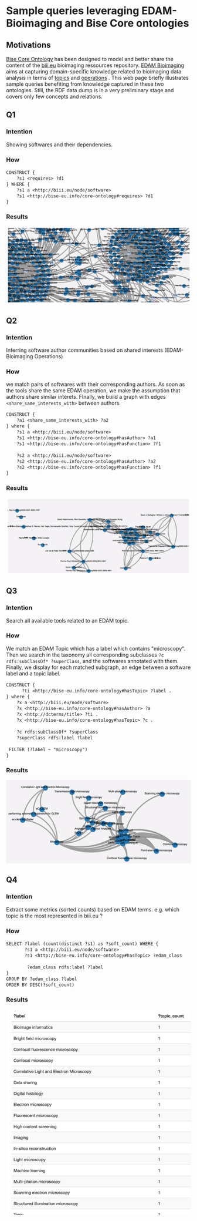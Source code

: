 # Sample queries leveraging EDAM-Bioimaging and Bise Core ontologies
## Motivations
[Bise Core Ontology](http://www.essepuntato.it/lode/owlapi/https://raw.githubusercontent.com/NeuBIAS/neubias-data-model/master/owl-ontology/bise-core-ontology-v1.owl#d4e233) has been designed to model and better share the content of the [biii.eu](http://biii.eu) bioimaging ressources repository. [EDAM Bioimaging](https://bioportal.bioontology.org/ontologies/EDAM-BIOIMAGING) aims at capturing domain-specific knowledge related to bioimaging data analysis in terms of [topics](http://bioportal.bioontology.org/ontologies/EDAM-BIOIMAGING/?p=classes&conceptid=http%3A%2F%2Fedamontology.org%2Ftopic_0003) and [operations](http://bioportal.bioontology.org/ontologies/EDAM-BIOIMAGING/?p=classes&conceptid=http%3A%2F%2Fedamontology.org%2Foperation_0004) .
This web page briefly illustrates sample queries benefiting from knowledge captured in these two ontologies. Still, the RDF data dump is in a very preliminary stage and covers only few concepts and relations. 

## Q1
### Intention
Showing softwares and their dependencies. 
### How
```
CONSTRUCT {
    ?s1 <requires> ?d1
} WHERE {
    ?s1 a <http://biii.eu/node/software>
    ?s1 <http://bise-eu.info/core-ontology#requires> ?d1
}
```
### Results
![](fig/deps.png)

## Q2
### Intention
Inferring software author communities based on shared interests (EDAM-Bioimaging Operations)
### How
we match pairs of softwares with their corresponding authors. As soon as the tools share the same EDAM operation, we make the assumption that authors share similar interets. FInally, we build a graph with edges `<share_same_interests_with>` between authors. 
```
CONSTRUCT {
    ?a1 <share_same_interests_with> ?a2
} where {
    ?s1 a <http://biii.eu/node/software>
    ?s1 <http://bise-eu.info/core-ontology#hasAuthor> ?a1
    ?s1 <http://bise-eu.info/core-ontology#hasFunction> ?f1

    ?s2 a <http://biii.eu/node/software>
    ?s2 <http://bise-eu.info/core-ontology#hasAuthor> ?a2
    ?s2 <http://bise-eu.info/core-ontology#hasFunction> ?f1
}
```
### Results
![](fig/authors.png)

## Q3
### Intention
Search all available tools related to an EDAM topic. 
### How
We match an EDAM Topic which has a label which contains "microscopy". Then we search in the taxonomy all corresponding subclasses `?c rdfs:subClassOf* ?superClass`, and the softwares annotated with them. Finally, we display for each matched subgraph, an edge between a software label and a topic label.  

```
CONSTRUCT {
      ?ti <http://bise-eu.info/core-ontology#hasTopic> ?label .
} where {
    ?x a <http://biii.eu/node/software>
    ?x <http://bise-eu.info/core-ontology#hasAuthor> ?a
    ?x <http://dcterms/title> ?ti .
    ?x <http://bise-eu.info/core-ontology#hasTopic> ?c .

    ?c rdfs:subClassOf* ?superClass
    ?superClass rdfs:label ?label

 FILTER (?label ~ "microscopy")
}
```
### Results
![](fig/topics.png)

## Q4
### Intention
Extract some metrics (sorted counts) based on EDAM terms. e.g. which topic is the most represented in biii.eu ?
### How

```
SELECT ?label (count(distinct ?s1) as ?soft_count) WHERE { 
       ?s1 a <http://biii.eu/node/software> 
       ?s1 <http://bise-eu.info/core-ontology#hasTopic> ?edam_class
        
        ?edam_class rdfs:label ?label
}
GROUP BY ?edam_class ?label
ORDER BY DESC(?soft_count)
```
### Results
![](fig/counts.png)

